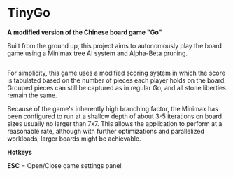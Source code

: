 # TinyGo
**A modified version of the Chinese board game "Go"**

Built from the ground up, this project aims to autonomously play the board game using a Minimax tree AI system and Alpha-Beta pruning.

<p align="center"><a href = "https://www.youtube.com/watch?v=UIWq4CaDTHU" target="_blank"><img title="" src="https://github.com/stuartsoft/TinyGo/raw/main/sample.gif"/></a></p>

For simplicity, this game uses a modified scoring system in which the score is tabulated based on the number of pieces each player holds on the board. Grouped pieces can still be captured as in regular Go, and all stone liberties remain the same.

Because of the game's inherently high branching factor, the Minimax has been configured to run at a shallow depth of about 3-5 iterations on board sizes usually no larger than 7x7. This allows the application to perform at a reasonable rate, although with further optimizations and parallelized workloads, larger boards might be achievable.

**Hotkeys**

**ESC** = Open/Close game settings panel
